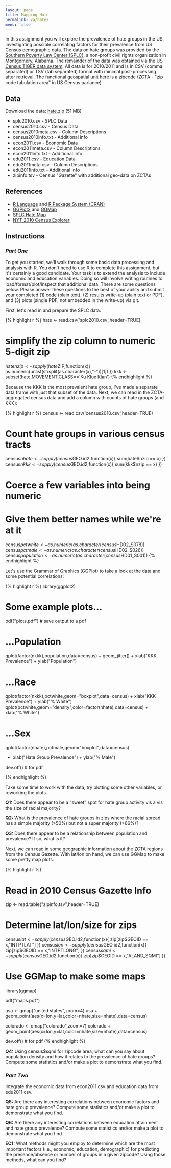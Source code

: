 ```yaml
---
layout: page
title: Mapping Hate
permalink: /a/hate/
menu: false
---
```


In this assignment you will explore the prevalence of hate groups in the US,
investigating possible correlating factors for their prevalence from US Census 
demographic data. The data on hate groups was provided by the [Southern Poverty Law 
Center (SPLC)](http://www.splcenter.org/), a non-profit civil rights organization in Montgomery, Alabama. The remainder of the data was obtained via the [US Census TIGER data
system](https://www.census.gov/geo/maps-data/data/tiger.html). All data is for 2010/2011 and is in CSV (comma separated) or TSV (tab separated)
format with minimal post-processing after retrieval. The functional geospatial unit here 
is a zipcode (ZCTA - "zip code tabulation area" in US Census parlance).

## Data

Download the data: [hate.zip](https://drive.google.com/file/d/0B3Vxw_F2RArqcWxPelJYYUxsT0E/view?usp=sharing) (51 MB)

 * splc2010.csv - SPLC Data
 * census2010.csv - Census Data
 * census2010meta.csv - Column Descriptions
 * census2010info.txt - Additional info
 * econ2011.csv - Economic Data
 * econ2011meta.csv - Column Descriptions
 * econ2011info.txt - Additional Info
 * edu2011.csv - Education Data
 * edu2011meta.csv - Column Descriptions
 * edu2011info.txt - Additional Info
 * zipinfo.tsv - Census "Gazette" with additional geo-data on ZCTAs
 
## References

 * [R Language](http://www.r-project.org/) and [R Package System (CRAN)](http://cran.rstudio.com/)
 * [GGPlot2](http://ggplot2.org/) and [GGMap](http://cran.r-project.org/web/packages/ggmap/ggmap.pdf)
 * [SPLC Hate Map](http://www.splcenter.org/get-informed/hate-map)
 * [NYT 2010 Census Explorer](http://projects.nytimes.com/census/2010/explorer)

## Instructions

### *Part One*

To get you started, we'll walk through some basic data processing and analysis with R. You
don't need to use R to complete this assignment, but it's certainly a good candidate.
Your task is to extend the analysis to include economic and education
variables. Doing so will involve writing routines to load/format/plot/inspect that 
additional data. There are some questions below. Please answer these questions to the 
best of your ability and submit your completed (1) code (plain text), (2) results write-up (plain text or PDF), and (3) plots (single PDF, not embedded in the write-up) via git.

First, let's read in and prepare the SPLC data:

{% highlight r %}
hate <- read.csv('splc2010.csv',header=TRUE)
# simplify the zip column to numeric 5-digit zip
hate$nzip <- sapply(hate$ZIP,function(x){ 
  as.numeric(unlist(strsplit(as.character(x),"-"))[1]) 
})
kkk <- subset(hate,MOVEMENT.CLASS=='Ku Klux Klan')
{% endhighlight %}

Because the KKK is the most prevalent hate group, I've made a separate data frame with just that subset of the data. Next, we can read in the ZCTA-aggregated census data and add a column with counts of hate groups (and KKK):

{% highlight r %}
census <- read.csv('census2010.csv',header=TRUE)

# Count hate groups in various census tracts
census$nhate <- sapply(census$GEO.id2,function(x){ sum(hate$nzip == x) })
census$nkkk <- sapply(census$GEO.id2,function(x){ sum(kkk$nzip == x) })

# Coerce a few variables into being numeric
# Give them better names while we're at it
census$pctwhite <- as.numeric(as.character(census$HD02_S078))
census$pctmale <- as.numeric(as.character(census$HD02_S026))
census$population <- as.numeric(as.character(census$HD01_S001))
{% endhighlight %}  

Let's use the Grammar of Graphics (GGPlot) to take a look at the data and some potential correlations:

{% highlight r %}
library(ggplot2)
    
# Some example plots...

pdf("plots.pdf") # save output to a pdf

# ...Population
qplot(factor(nkkk),population,data=census) + geom_jitter() + 
  xlab("KKK Prevalence") + ylab("Population")

# ...Race
qplot(factor(nkkk),pctwhite,geom="boxplot",data=census) + 
  xlab("KKK Prevalence") + ylab("% White")
qplot(pctwhite,geom="density",color=factor(nhate),data=census) + 
  xlab("% White")

# ...Sex
qplot(factor(nhate),pctmale,geom="boxplot",data=census) 
  + xlab("Hate Group Prevalence") + ylab("% Male")

dev.off() # for pdf

{% endhighlight %}

Take some time to work with the data, try plotting some other variables, or reworking the plots.

**Q1:** Does there appear to be a "sweet" spot for hate group activity vis a vis the size of racial majority?

**Q2:** What is the prevalence of hate groups in zips where the racial spread has a simple majority (>50%) but not a super majority (>66%)?

**Q3:** Does there appear to be a relationship between population and prevalence? If so, what is it?

Next, we can read in some geographic information about the ZCTA regions from the Census Gazette. With lat/lon on hand, we can use GGMap to make some pretty map plots.

{% highlight r %}
# Read in 2010 Census Gazette Info
zip <- read.table("zipinfo.tsv",header=TRUE)

# Determine lat/lon/size for zips
census$lat <- sapply(census$GEO.id2,function(x){ zip[zip$GEOID == x,"INTPTLAT"] })
census$lon <- sapply(census$GEO.id2,function(x){ zip[zip$GEOID == x,"INTPTLONG"] })
census$sqmi <- sapply(census$GEO.id2,function(x){ zip[zip$GEOID == x,"ALAND_SQMI"] })

# Use GGMap to make some maps

library(ggmap)

pdf("maps.pdf")

usa <- qmap("united states",zoom=4)
usa + geom_point(aes(x=lon,y=lat,color=nhate,size=nhate),data=census)

colorado <- qmap("colorado",zoom=7)
colorado + geom_point(aes(x=lon,y=lat,color=nhate,size=nhate),data=census)

dev.off() # for pdf
{% endhighlight %}

**Q4:** Using census$sqmi for zipcode area, what can you say about population density and how it relates to the prevalence of hate groups? Compute some statistics and/or make a plot to demonstrate what you find.

### *Part Two*

Integrate the economic data from econ2011.csv and education data from edu2011.csv.

**Q5:** Are there any interesting correlations between economic factors and hate group prevalence? Compute some statistics and/or make a plot to demonstrate what you find.

**Q6:** Are there any interesting correlations between education attainment and hate group prevalence? Compute some statistics and/or make a plot to demonstrate what you find.

**EC1:** What methods might you employ to determine which are the most important factors (i.e., economic, education, demographic) for predicting the presence/absence or number of groups in a given zipcode? Using those methods, what can you find?
